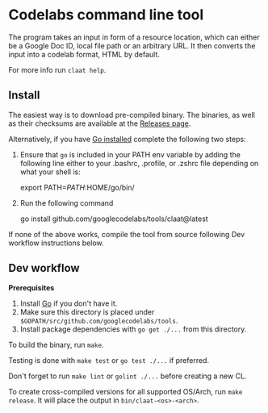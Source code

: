 # Codelabs command line tool

The program takes an input in form of a resource location,
which can either be a Google Doc ID, local file path or an arbitrary URL.
It then converts the input into a codelab format, HTML by default.

For more info run `claat help`.

## Install

The easiest way is to download pre-compiled binary.
The binaries, as well as their checksums are available at the
[Releases page](https://github.com/googlecodelabs/tools/releases/latest).

Alternatively, if you have [Go installed](https://golang.org/doc/install) complete the following two steps:

1. Ensure that `go` is included in your PATH env variable by adding the following line either to your .bashrc, .profile, or .zshrc file depending on what your shell is:

    export PATH=$PATH:$HOME/go/bin/

2. Run the following command

    go install github.com/googlecodelabs/tools/claat@latest
    
If none of the above works, compile the tool from source following Dev workflow
instructions below.

## Dev workflow

**Prerequisites**

1. Install [Go](https://golang.org/dl/) if you don't have it.
2. Make sure this directory is placed under
   `$GOPATH/src/github.com/googlecodelabs/tools`.
3. Install package dependencies with `go get ./...` from this directory.

To build the binary, run `make`.

Testing is done with `make test` or `go test ./...` if preferred.

Don't forget to run `make lint` or `golint ./...` before creating a new CL.

To create cross-compiled versions for all supported OS/Arch, run `make release`.
It will place the output in `bin/claat-<os>-<arch>`.
